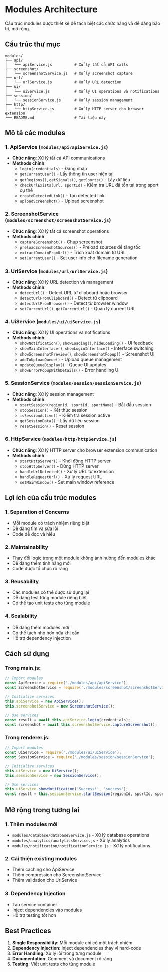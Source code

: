 # Modules Architecture

Cấu trúc modules được thiết kế để tách biệt các chức năng và dễ dàng bảo trì, mở rộng.

## Cấu trúc thư mục

```
modules/
├── api/
│   └── apiService.js          # Xử lý tất cả API calls
├── screenshot/
│   └── screenshotService.js   # Xử lý screenshot capture
├── url/
│   └── urlService.js          # Xử lý URL detection
├── ui/
│   └── uiService.js           # Xử lý UI operations và notifications
├── session/
│   └── sessionService.js      # Xử lý session management
├── http/
│   └── httpService.js         # Xử lý HTTP server cho browser extension
└── README.md                  # Tài liệu này
```

## Mô tả các modules

### 1. ApiService (`modules/api/apiService.js`)
- **Chức năng**: Xử lý tất cả API communications
- **Methods chính**:
  - `login(credentials)` - Đăng nhập
  - `getCurrentUser()` - Lấy thông tin user hiện tại
  - `getRegions()`, `getSignals()`, `getSports()` - Lấy dữ liệu
  - `checkUrlExists(url, sportId)` - Kiểm tra URL đã tồn tại trong sport cụ thể
  - `createDetectedLink()` - Tạo detected link
  - `uploadScreenshot()` - Upload screenshot

### 2. ScreenshotService (`modules/screenshot/screenshotService.js`)
- **Chức năng**: Xử lý tất cả screenshot operations
- **Methods chính**:
  - `captureScreenshot()` - Chụp screenshot
  - `preloadScreenshotSources()` - Preload sources để tăng tốc
  - `extractDomainFromUrl()` - Trích xuất domain từ URL
  - `setCurrentUser()` - Set user info cho filename generation

### 3. UrlService (`modules/url/urlService.js`)
- **Chức năng**: Xử lý URL detection và management
- **Methods chính**:
  - `detectUrl()` - Detect URL từ clipboard hoặc browser
  - `detectUrlFromClipboard()` - Detect từ clipboard
  - `detectUrlFromBrowser()` - Detect từ browser window
  - `setCurrentUrl()`, `getCurrentUrl()` - Quản lý current URL

### 4. UiService (`modules/ui/uiService.js`)
- **Chức năng**: Xử lý UI operations và notifications
- **Methods chính**:
  - `showNotification()`, `showLoading()`, `hideLoading()` - UI feedback
  - `showMainInterface()`, `showLoginInterface()` - Interface switching
  - `showScreenshotPreview()`, `showScreenshotPopup()` - Screenshot UI
  - `addToUploadQueue()` - Upload queue management
  - `updateQueueDisplay()` - Queue UI updates
  - `showErrorPopupWithDetails()` - Error handling UI

### 5. SessionService (`modules/session/sessionService.js`)
- **Chức năng**: Xử lý session management
- **Methods chính**:
  - `startSession(regionId, sportId, sportName)` - Bắt đầu session
  - `stopSession()` - Kết thúc session
  - `isSessionActive()` - Kiểm tra session active
  - `getSessionData()` - Lấy dữ liệu session
  - `resetSession()` - Reset session

### 6. HttpService (`modules/http/httpService.js`)
- **Chức năng**: Xử lý HTTP server cho browser extension communication
- **Methods chính**:
  - `startHttpServer()` - Khởi động HTTP server
  - `stopHttpServer()` - Dừng HTTP server
  - `handleUrlDetected()` - Xử lý URL từ extension
  - `handleRequestUrl()` - Xử lý request URL
  - `setMainWindow()` - Set main window reference

## Lợi ích của cấu trúc modules

### 1. **Separation of Concerns**
- Mỗi module có trách nhiệm riêng biệt
- Dễ dàng tìm và sửa lỗi
- Code dễ đọc và hiểu

### 2. **Maintainability**
- Thay đổi logic trong một module không ảnh hưởng đến modules khác
- Dễ dàng thêm tính năng mới
- Code được tổ chức rõ ràng

### 3. **Reusability**
- Các modules có thể được sử dụng lại
- Dễ dàng test từng module riêng biệt
- Có thể tạo unit tests cho từng module

### 4. **Scalability**
- Dễ dàng thêm modules mới
- Có thể tách nhỏ hơn nữa khi cần
- Hỗ trợ dependency injection

## Cách sử dụng

### Trong main.js:
```javascript
// Import modules
const ApiService = require('./modules/api/apiService');
const ScreenshotService = require('./modules/screenshot/screenshotService');

// Initialize services
this.apiService = new ApiService();
this.screenshotService = new ScreenshotService();

// Use services
const result = await this.apiService.login(credentials);
const screenshot = await this.screenshotService.captureScreenshot();
```

### Trong renderer.js:
```javascript
// Import modules
const UiService = require('./modules/ui/uiService');
const SessionService = require('./modules/session/sessionService');

// Initialize services
this.uiService = new UiService();
this.sessionService = new SessionService();

// Use services
this.uiService.showNotification('Success!', 'success');
const result = this.sessionService.startSession(regionId, sportId, sportName);
```

## Mở rộng trong tương lai

### 1. **Thêm modules mới**
- `modules/database/databaseService.js` - Xử lý database operations
- `modules/analytics/analyticsService.js` - Xử lý analytics
- `modules/notification/notificationService.js` - Xử lý notifications

### 2. **Cải thiện existing modules**
- Thêm caching cho ApiService
- Thêm compression cho ScreenshotService
- Thêm validation cho UrlService

### 3. **Dependency Injection**
- Tạo service container
- Inject dependencies vào modules
- Hỗ trợ testing tốt hơn

## Best Practices

1. **Single Responsibility**: Mỗi module chỉ có một trách nhiệm
2. **Dependency Injection**: Inject dependencies thay vì hard-code
3. **Error Handling**: Xử lý lỗi trong từng module
4. **Documentation**: Comment và document rõ ràng
5. **Testing**: Viết unit tests cho từng module

